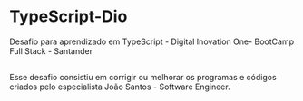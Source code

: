 # TypeScript-Dio
Desafio para aprendizado em TypeScript - Digital Inovation One- BootCamp Full Stack - Santander
##
Esse desafio consistiu em corrigir ou melhorar os programas e códigos criados pelo especialista João Santos - Software Engineer.

